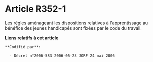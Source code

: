 # Article R352-1

Les règles aménageant les dispositions relatives à l'apprentissage au bénéfice des jeunes handicapés sont fixées par le code
du travail.

**Liens relatifs à cet article**

	**Codifié par**:

	  - Décret n°2006-583 2006-05-23 JORF 24 mai 2006
